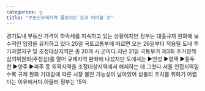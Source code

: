```yaml
---
categories: g
title: "부동산규제지역 풀었지만 효과 미미할 것"
---
```

경기도내 부동산 가격이 하락세를 지속하고 있는 상황이지만 정부는 대출규제 완화에 보수적인 입장을 유지하고 있다.25일 국토교통부에 따르면 오는 26일부터 적용될 도내 투기과열지구 및 조정대상지역은 총 20개 시.군이다.지난 21일 국토부가 제3회 주거정책심의위원회(주정심)를 열어 규제지역 완화에 나섰지만 도에서는 ▶안성 ▶평택 ▶동두천 ▶양주 ▶파주 등 외곽지역을 조정대상지역에서 해제하는 데 그쳤다.서울 인접지역일수록 규제 완화 기대감에 따른 시장 불안 가능성이 남아있어 섣불리 조치를 취하기 어렵다는 이유에서다.아울러 정부는 15억